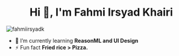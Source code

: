 <h1 align="center">Hi 👋, I'm Fahmi Irsyad Khairi</h1>
<p align="left"> <img src="https://komarev.com/ghpvc/?username=fahmiirsyadk" alt="fahmiirsyadk" /> </p>

- 🌱 I’m currently learning **ReasonML and UI Design**
- ⚡ Fun fact **Fried rice > Pizza.**
